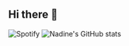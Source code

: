## Hi there 👋

![Spotify](https://lastfm-currentsong.apigamers.com/current/naestech?theme=dark)
![Nadine's GitHub stats](https://github-readme-stats.vercel.app/api?username=naestech&theme=dark&show_icons=true)

<!--
**naestech/naestech** is a ✨ _special_ ✨ repository because its `README.md` (this file) appears on your GitHub profile.

Here are some ideas to get you started:

- 🔭 I’m currently working on ...
- 🌱 I’m currently learning ...
- 👯 I’m looking to collaborate on ...
- 🤔 I’m looking for help with ...
- 💬 Ask me about ...
- 📫 How to reach me: ...
- 😄 Pronouns: ...
- ⚡ Fun fact: ...
-->
